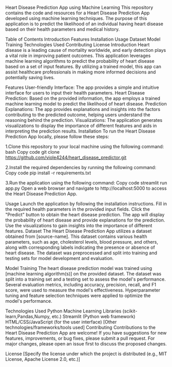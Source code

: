
Heart Disease Prediction App using Machine Learning
This repository contains the code and resources for a Heart Disease Prediction App developed using machine learning techniques. The purpose of this application is to predict the likelihood of an individual having heart disease based on their health parameters and medical history.

Table of Contents
Introduction
Features
Installation
Usage
Dataset
Model Training
Technologies Used
Contributing
License
Introduction
Heart disease is a leading cause of mortality worldwide, and early detection plays a vital role in improving patient outcomes. This application leverages machine learning algorithms to predict the probability of heart disease based on a set of input features. By utilizing a trained model, this app can assist healthcare professionals in making more informed decisions and potentially saving lives.

Features
User-friendly Interface: The app provides a simple and intuitive interface for users to input their health parameters.
Heart Disease Prediction: Based on the provided information, the app employs a trained machine learning model to predict the likelihood of heart disease.
Prediction Explanations: The app provides explanations and insights into the factors contributing to the predicted outcome, helping users understand the reasoning behind the prediction.
Visualizations: The application generates visualizations to display the importance of different features and aids in interpreting the prediction results.
Installation
To run the Heart Disease Prediction App locally, please follow these steps:

1.Clone this repository to your local machine using the following command:
bash
Copy code
git clone https://github.com/viole4244/heart_disease_predictor.git

2.Install the required dependencies by running the following command:
Copy code
pip install -r requirements.txt

3.Run the application using the following command:
Copy code
streamlit run app.py
Open a web browser and navigate to http://localhost:5000 to access the Heart Disease Prediction App.

Usage
Launch the application by following the installation instructions.
Fill in the required health parameters in the provided input fields.
Click the "Predict" button to obtain the heart disease prediction.
The app will display the probability of heart disease and provide explanations for the prediction.
Use the visualizations to gain insights into the importance of different features.
Dataset
The Heart Disease Prediction App utilizes a dataset obtained from [source-name]. This dataset contains various health parameters, such as age, cholesterol levels, blood pressure, and others, along with corresponding labels indicating the presence or absence of heart disease. The dataset was preprocessed and split into training and testing sets for model development and evaluation.

Model Training
The heart disease prediction model was trained using [machine learning algorithm(s)] on the provided dataset. The dataset was split into a training set and a testing set to assess the model's performance. Several evaluation metrics, including accuracy, precision, recall, and F1 score, were used to measure the model's effectiveness. Hyperparameter tuning and feature selection techniques were applied to optimize the model's performance.

Technologies Used
Python
Machine Learning Libraries (scikit-learn,Pandas,Numpy, etc.)
Streamlit (Python web framework)
HTML/CSS/JavaScript (for the user interface)
[Other technologies/frameworks/tools used]
Contributing
Contributions to the Heart Disease Prediction App are welcome! If you have suggestions for new features, improvements, or bug fixes, please submit a pull request. For major changes, please open an issue first to discuss the proposed changes.

License
[Specify the license under which the project is distributed (e.g., MIT License, Apache License 2.0, etc.)]
